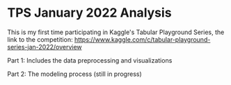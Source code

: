 # TPS January 2022 Analysis



This is my first time participating in Kaggle's Tabular Playground Series, the link to the competition: https://www.kaggle.com/c/tabular-playground-series-jan-2022/overview


Part 1: Includes the data preprocessing and visualizations

Part 2: The modeling process (still in progress)
